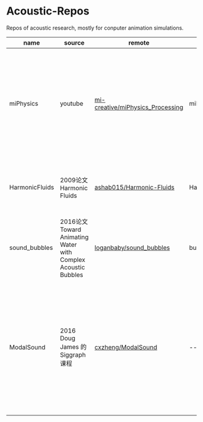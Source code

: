 # Acoustic-Repos
Repos of acoustic research, mostly for conputer animation simulations.

| name            | source                 | remote                                       | local                             | language                |other                       |
|----------------|---------------------|---------------------------------------------------|------------------------------------|--------------------------|--------------------------|
| miPhysics      | youtube             | [mi-creative/miPhysics_Processing](https://github.com/mi-creative/miPhysics_Processing) | miPhysics_Processing |   Java                         | 使用基本的物理元素(如质量，弹簧，接触交互……)（偏刚体）创建试听动画，还有在线版。 |
| HarmonicFluids | 2009论文 Harmonic Fluids | [ashab015/Harmonic-Fluids](https://github.com/ashab015/Harmonic-Fluids) | Harmonic-Fluids     | C++                       | 通过求解亥姆霍兹方程生成output，看起来很难的样子 |
| sound_bubbles | 2016论文 Toward Animating Water with Complex Acoustic Bubbles | [loganbaby/sound_bubbles](https://github.com/loganbaby/sound_bubbles)| bubbleSound     | Python                      | 只是一个demo，有点过于简单了，不是太有参考价值 |
| ModalSound | 2016 Doug James 的Siggraph课程 | [cxzheng/ModalSound](https://github.com/cxzheng/ModalSound) | --     | c++                   | 似乎只能在Ubuntu和MacOS上build起来，但是可以参考写法;有一个四面体化的文件夹不知道是用来干什么的 |


